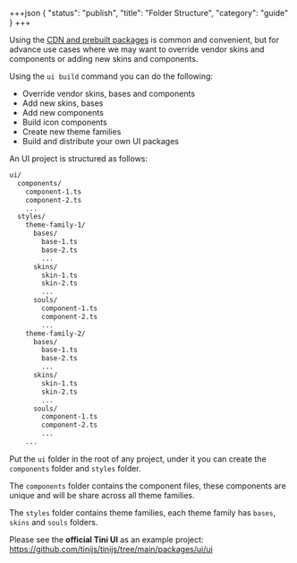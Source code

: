 +++json
{
  "status": "publish",
  "title": "Folder Structure",
  "category": "guide"
}
+++

Using the [CDN and prebuilt packages](/ui/get-started) is common and convenient, but for advance use cases where we may want to override vendor skins and components or adding new skins and components.

Using the `ui build` command you can do the following:
- Override vendor skins, bases and components
- Add new skins, bases
- Add new components
- Build icon components
- Create new theme families
- Build and distribute your own UI packages

An UI project is structured as follows:

```txt
ui/
  components/
    component-1.ts
    component-2.ts
    ...
  styles/
    theme-family-1/
      bases/
        base-1.ts
        base-2.ts
        ...
      skins/
        skin-1.ts
        skin-2.ts
        ...
      souls/
        component-1.ts
        component-2.ts
        ...
    theme-family-2/
      bases/
        base-1.ts
        base-2.ts
        ...
      skins/
        skin-1.ts
        skin-2.ts
        ...
      souls/
        component-1.ts
        component-2.ts
        ...
    ...
```

Put the `ui` folder in the root of any project, under it you can create the `components` folder and `styles` folder.

The `components` folder contains the component files, these components are unique and will be share across all theme families.

The `styles` folder contains theme families, each theme family has `bases`, `skins` and `souls` folders.

Please see the **official Tini UI** as an example project: <https://github.com/tinijs/tinijs/tree/main/packages/ui/ui>
